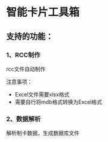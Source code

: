 # 智能卡片工具箱
## 支持的功能：
### 1、RCC制作
rcc文件自动制作

注意事项：
- Excel文件需要xlsx格式
- 需要自行将mdb格式转换为Excel格式

### 2、数据解析
解析制卡数据，生成数据库文件